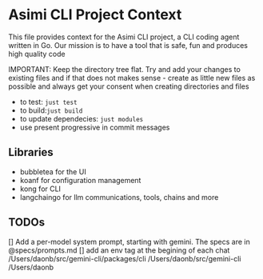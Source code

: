 # Asimi CLI Project Context

This file provides context for the Asimi CLI project, a CLI coding agent written in Go.
Our mission is to have a tool that is safe, fun and produces high quality code

IMPORTANT: Keep the directory tree flat. Try and add your changes to existing files and if that does not makes sense - create as little new files as possible and always get your consent when creating directories and files

- to test: `just test` 
- to build:`just build`
- to update dependecies: `just modules`
- use present progressive in commit messages

## Libraries
- bubbletea for the UI
- koanf for configuration management
- kong for CLI
- langchaingo for llm communications, tools, chains and more

## TODOs
[] Add a per-model system prompt, starting with gemini. The specs are in @specs/prompts.md
[] add an env tag at the begining of each chat
<env>
 <os platform="darwin" shell="zsh"/>
  <paths>
    <cwd>/Users/daonb/src/gemini-cli/packages/cli</cwd>
    <root>/Users/daonb/src/gemini-cli</root>
    <home>/Users/daonb</home>
  </paths>
  <project type="nodejs" manifest="package.json">
    <scripts>
      <script name="test"/>
      <script name="lint"/>
      <script name="build"/>
    </scripts>
  </project>
</env>
[] Add a theme - a collection of functions that render given text, editing highlights, borders, etc. Example functions: RenderAI, RenderUser, RenderTool
[] Handle the <thought> llm output tag
[] Add the local time at the bottom right of the status line

[] Add a theme - a collection of functions that render given text, editing highlights, borders, etc. Example functions: RenderAI, RenderUser, RenderTool
[] Handle the <thought> llm output tag as toast messages
[] Add the local time at the bottom right of the status line
